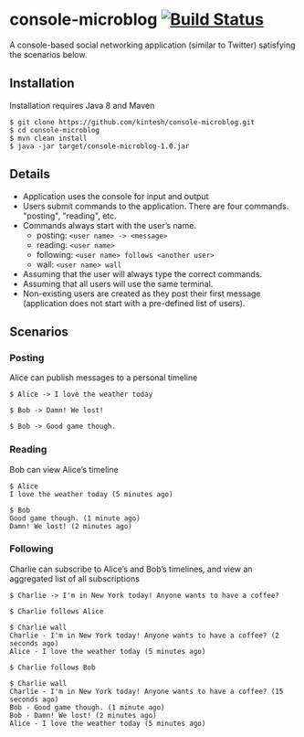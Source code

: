# console-microblog [![Build Status](https://travis-ci.org/kintesh/console-microblog.svg)](https://travis-ci.org/kintesh/console-microblog)

A console-based social networking application (similar to Twitter) satisfying the scenarios below.


## Installation

Installation requires Java 8 and Maven 

    $ git clone https://github.com/kintesh/console-microblog.git
    $ cd console-microblog
    $ mvn clean install
    $ java -jar target/console-microblog-1.0.jar 


## Details
* Application uses the console for input and output
* Users submit commands to the application. There are four commands. "posting", "reading", etc. 
* Commands always start with the user’s name.
    * posting: `<user name> -> <message>`
    * reading: `<user name>`
    * following: `<user name> follows <another user>`
    * wall: `<user name> wall`
* Assuming that the user will always type the correct commands.
* Assuming that all users will use the same terminal.
* Non-existing users are created as they post their first message (application does not start with a pre-defined list of users).


## Scenarios

### Posting
Alice can publish messages to a personal timeline

    $ Alice -> I love the weather today
    
    $ Bob -> Damn! We lost!
    
    $ Bob -> Good game though.

### Reading
Bob can view Alice’s timeline

    $ Alice
    I love the weather today (5 minutes ago)
    
    $ Bob
    Good game though. (1 minute ago)
    Damn! We lost! (2 minutes ago)

### Following
Charlie can subscribe to Alice’s and Bob’s timelines, and view an aggregated list of all subscriptions

    $ Charlie -> I'm in New York today! Anyone wants to have a coffee?
    
    $ Charlie follows Alice
    
    $ Charlie wall
    Charlie - I'm in New York today! Anyone wants to have a coffee? (2 seconds ago)
    Alice - I love the weather today (5 minutes ago)
    
    $ Charlie follows Bob
    
    $ Charlie wall
    Charlie - I'm in New York today! Anyone wants to have a coffee? (15 seconds ago)
    Bob - Good game though. (1 minute ago)
    Bob - Damn! We lost! (2 minutes ago)
    Alice - I love the weather today (5 minutes ago)



